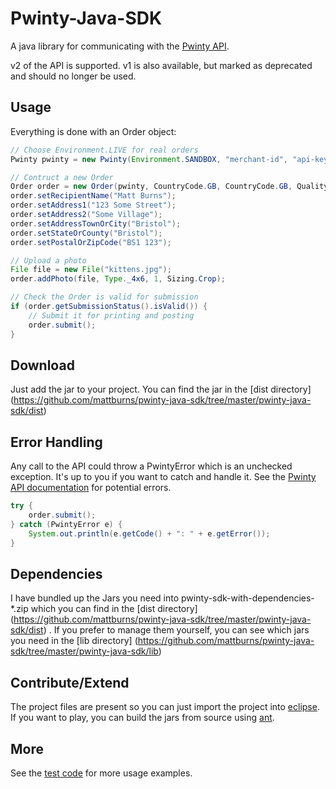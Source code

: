 Pwinty-Java-SDK
===============

A java library for communicating with the [Pwinty API](http://www.pwinty.com/api.html).

v2 of the API is supported. v1 is also available, but marked as deprecated and should no longer be used.



Usage
-----

Everything is done with an Order object:

``` java
// Choose Environment.LIVE for real orders
Pwinty pwinty = new Pwinty(Environment.SANDBOX, "merchant-id", "api-key");

// Contruct a new Order
Order order = new Order(pwinty, CountryCode.GB, CountryCode.GB, QualityLevel.Standard);
order.setRecipientName("Matt Burns");
order.setAddress1("123 Some Street");
order.setAddress2("Some Village");
order.setAddressTownOrCity("Bristol");
order.setStateOrCounty("Bristol");
order.setPostalOrZipCode("BS1 123");

// Upload a photo
File file = new File("kittens.jpg");
order.addPhoto(file, Type._4x6, 1, Sizing.Crop);

// Check the Order is valid for submission
if (order.getSubmissionStatus().isValid()) {
    // Submit it for printing and posting
    order.submit();
}

```


Download
--------

Just add the jar to your project. You can find the jar in the [dist directory]
(https://github.com/mattburns/pwinty-java-sdk/tree/master/pwinty-java-sdk/dist)


Error Handling
--------------

Any call to the API could throw a PwintyError which is an unchecked exception. It's up to you if you want to catch and handle it. See the [Pwinty API documentation](http://www.pwinty.com/api.html) for potential errors.

``` java
try {
	order.submit();
} catch (PwintyError e) {
	System.out.println(e.getCode() + ": " + e.getError());
}
```



Dependencies
------------

I have bundled up the Jars you need into pwinty-sdk-with-dependencies-*.zip which you can find in the [dist directory]
(https://github.com/mattburns/pwinty-java-sdk/tree/master/pwinty-java-sdk/dist)
. If you prefer to manage them yourself, you can see which jars you need in the [lib directory]
(https://github.com/mattburns/pwinty-java-sdk/tree/master/pwinty-java-sdk/lib)



Contribute/Extend
-----------------

The project files are present so you can just import the project into [eclipse](http://www.eclipse.org/).
If you want to play, you can build the jars from source using [ant](http://ant.apache.org/). 



More
----

See the [test code](https://github.com/mattburns/pwinty-java-sdk/tree/master/pwinty-java-sdk/src/test/uk/co/mattburns/pwinty/v2/) for more usage examples.
